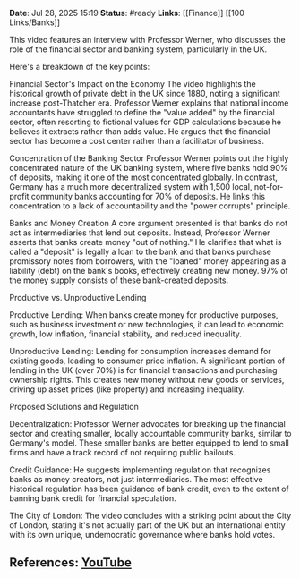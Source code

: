 **Date**: Jul 28, 2025 15:19
**Status**: #ready 
**Links**: [[Finance]] [[100 Links/Banks]]

This video features an interview with Professor Werner, who discusses the role of the financial sector and banking system, particularly in the UK.

Here's a breakdown of the key points:

Financial Sector's Impact on the Economy The video highlights the historical growth of private debt in the UK since 1880, noting a significant increase post-Thatcher era. Professor Werner explains that national income accountants have struggled to define the "value added" by the financial sector, often resorting to fictional values for GDP calculations because he believes it extracts rather than adds value. He argues that the financial sector has become a cost center rather than a facilitator of business.

Concentration of the Banking Sector Professor Werner points out the highly concentrated nature of the UK banking system, where five banks hold 90% of deposits, making it one of the most concentrated globally. In contrast, Germany has a much more decentralized system with 1,500 local, not-for-profit community banks accounting for 70% of deposits. He links this concentration to a lack of accountability and the "power corrupts" principle.

Banks and Money Creation A core argument presented is that banks do not act as intermediaries that lend out deposits. Instead, Professor Werner asserts that banks create money "out of nothing." He clarifies that what is called a "deposit" is legally a loan to the bank and that banks purchase promissory notes from borrowers, with the "loaned" money appearing as a liability (debt) on the bank's books, effectively creating new money. 97% of the money supply consists of these bank-created deposits.

Productive vs. Unproductive Lending

Productive Lending: When banks create money for productive purposes, such as business investment or new technologies, it can lead to economic growth, low inflation, financial stability, and reduced inequality.

Unproductive Lending: Lending for consumption increases demand for existing goods, leading to consumer price inflation. A significant portion of lending in the UK (over 70%) is for financial transactions and purchasing ownership rights. This creates new money without new goods or services, driving up asset prices (like property) and increasing inequality.

Proposed Solutions and Regulation

Decentralization: Professor Werner advocates for breaking up the financial sector and creating smaller, locally accountable community banks, similar to Germany's model. These smaller banks are better equipped to lend to small firms and have a track record of not requiring public bailouts.

Credit Guidance: He suggests implementing regulation that recognizes banks as money creators, not just intermediaries. The most effective historical regulation has been guidance of bank credit, even to the extent of banning bank credit for financial speculation.

The City of London: The video concludes with a striking point about the City of London, stating it's not actually part of the UK but an international entity with its own unique, undemocratic governance where banks hold votes.

## References: [YouTube](https://youtu.be/EC0G7pY4wRE?si=s0FXWZIvLXohCP0I)